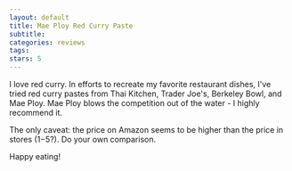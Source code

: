```yaml
---
layout: default
title: Mae Ploy Red Curry Paste
subtitle:
categories: reviews
tags:
stars: 5
---
```


I love red curry. In efforts to recreate my favorite restaurant dishes, I've tried red curry pastes from Thai Kitchen, Trader Joe's, Berkeley Bowl, and Mae Ploy. Mae Ploy blows the competition out of the water - I highly recommend it.

The only caveat: the price on Amazon seems to be higher than the price in stores ($1-$5?). Do your own comparison.

Happy eating!